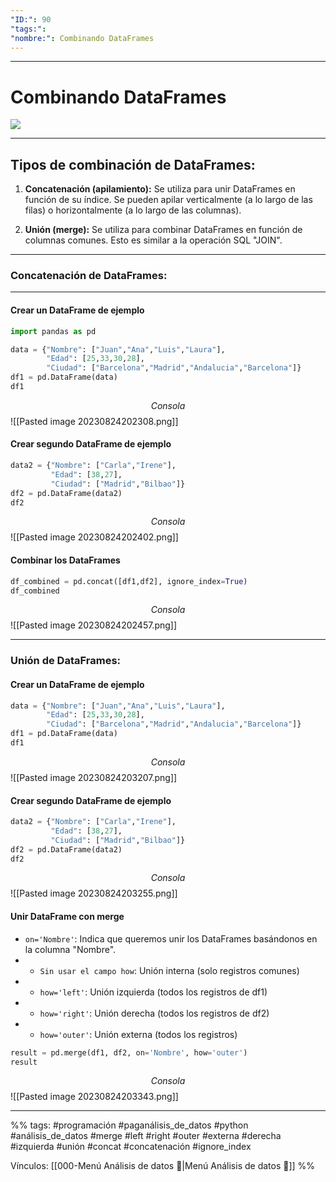 ```yaml
---
"ID:": 90
"tags:": 
"nombre:": Combinando DataFrames
---
```

___
# Combinando DataFrames
![](https://www.youtube.com/watch?v=1jB0PX4Rd_c&list=PL5C9QKu8AsmUK_7AEP0hSmt-8vcE8gnIB&index=11)

___
## Tipos de combinación de DataFrames:

1. **Concatenación (apilamiento):** Se utiliza para unir DataFrames en función de su índice. Se pueden apilar verticalmente (a lo largo de las filas) o horizontalmente (a lo largo de las columnas).
    
2. **Unión (merge):** Se utiliza para combinar DataFrames en función de columnas comunes. Esto es similar a la operación SQL "JOIN".
___
### Concatenación de DataFrames:
___
#### Crear un DataFrame de ejemplo

```python
import pandas as pd

data = {"Nombre": ["Juan","Ana","Luis","Laura"],
        "Edad": [25,33,30,28],
        "Ciudad": ["Barcelona","Madrid","Andalucia","Barcelona"]}
df1 = pd.DataFrame(data)
df1
```
$$Consola$$
![[Pasted image 20230824202308.png]]

#### Crear segundo DataFrame de ejemplo

```python
data2 = {"Nombre": ["Carla","Irene"],
         "Edad": [38,27],
         "Ciudad": ["Madrid","Bilbao"]}
df2 = pd.DataFrame(data2)
df2
```
$$Consola$$
![[Pasted image 20230824202402.png]]


#### Combinar los DataFrames

```python
df_combined = pd.concat([df1,df2], ignore_index=True)
df_combined
```
$$Consola$$
![[Pasted image 20230824202457.png]]

___

### Unión de DataFrames:
#### Crear un DataFrame de ejemplo

```python
data = {"Nombre": ["Juan","Ana","Luis","Laura"],
        "Edad": [25,33,30,28],
        "Ciudad": ["Barcelona","Madrid","Andalucia","Barcelona"]}
df1 = pd.DataFrame(data)
df1
```
$$Consola$$
![[Pasted image 20230824203207.png]]

#### Crear segundo DataFrame de ejemplo

```python
data2 = {"Nombre": ["Carla","Irene"],
         "Edad": [38,27],
         "Ciudad": ["Madrid","Bilbao"]}
df2 = pd.DataFrame(data2)
df2
```
$$Consola$$
![[Pasted image 20230824203255.png]]

#### Unir DataFrame con merge
- `on='Nombre'`: Indica que queremos unir los DataFrames basándonos en la columna "Nombre".
- - `Sin usar el campo how`: Unión interna (solo registros comunes)
- - `how='left'`: Unión izquierda (todos los registros de df1)
- - `how='right'`: Unión derecha (todos los registros de df2)
- - `how='outer'`: Unión externa (todos los registros)

```python
result = pd.merge(df1, df2, on='Nombre', how='outer')
result
```
$$Consola$$
![[Pasted image 20230824203343.png]]



___
%%
tags: #programación #paganálisis_de_datos #python  #análisis_de_datos #merge #left #right #outer #externa #derecha #izquierda #unión #concat #concatenación #ignore_index

Vínculos:   [[000-Menú Análisis de datos 📃|Menú Análisis de datos 📃]] 
%%
